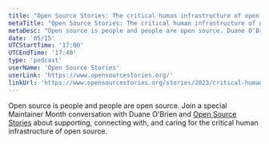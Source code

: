 ```yaml
---
title: "Open Source Stories: The critical human infrastructure of open source with Duane O'Brien"
metaTitle: "Open Source Stories: The critical human infrastructure of open source with Duane O'Brien"
metaDesc: "Open source is people and people are open source. Duane O'Brien talks with Open Source Stories about what he's learned about supporting, connecting with, and caring for the critical human infrastructure of open source."
date: '05/15'
UTCStartTime: '17:00'
UTCEndTime: '17:40'
type: 'podcast'
userName: 'Open Source Stories'
userLink: 'https://www.opensourcestories.org/'
linkUrl: 'https://www.opensourcestories.org/stories/2023/critical-human-infrastructure/'
---
```

Open source is people and people are open source. Join a special Maintainer Month conversation with Duane O'Brien and [Open Source Stories](https://www.opensourcestories.org) about supporting, connecting with, and caring for the critical human infrastructure of open source.
